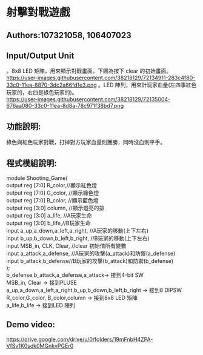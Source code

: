 # 射擊對戰遊戲
## Authors:107321058, 106407023
## Input/Output Unit
。8x8 LED 矩陣，用來顯示對戰畫面。下圖為按下 clear 的初始畫面。<br/>
https://user-images.githubusercontent.com/38218129/72134911-283c4f80-33c0-11ea-8870-3dc2a66fd1e3.png
。LED 陣列，用來計玩家血量(左四事紅色玩家的，右四是綠色玩家的)。<br/>
https://user-images.githubusercontent.com/38218129/72135004-676aa080-33c0-11ea-8d8a-78c971f38bd7.png
## 功能說明:
綠色與紅色玩家對戰，打掉對方玩家血量則獲勝，同時沒血則平手。<br/>
## 程式模組說明:
module Shooting_Game(<br/>
output reg [7:0] R_color,//顯示紅色燈<br/>
output reg [7:0] G_color, //顯示綠色燈<br/>
output reg [7:0] B_color, //顯示藍色燈<br/>
output reg [3:0] column, //顯示燈亮的排<br/>
output reg [3:0] a_life, //A玩家生命<br/>
output reg [3:0] b_life,//B玩家生命<br/>
input a_up,a_down,a_left,a_right, //A玩家的移動(上下左右)<br/>
input b_up,b_down,b_left,b_right, //B玩家的移動(上下左右)<br/>
input MSB_in, CLK, Clear, //clear 初始值所有變數<br/>
input a_attack,a_defense, //A玩家的攻擊(a_attack)和防禦(a_defense)<br/>
input b_attack,b_defense//B玩家的攻擊(b_attack)和防禦(b_defense)<br/>
);<br/>
b_defense,b_attack,a_defense,a_attack-> 接到4-bit SW<br/>
MSB_in, Clear -> 接到PLUSE<br/>
a_up,a_down,a_left,a_right,b_up,b_down,b_left,b_right -> 接到8 DIPSW<br/>
R_color,G_color, B_color,column -> 接到8x8 LED 矩陣<br/>
a_life,b_life -> 接到LED 陣列<br/>
## Demo video:
https://drive.google.com/drive/u/0/folders/19mFnbH4ZPA-VfSv1K0sdk0MGnkvPGEr0
